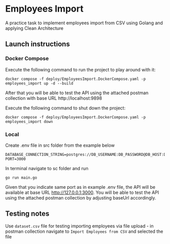 # Employees Import
A practice task to implement employees import from CSV using Golang and applying Clean Architecture


## Launch instructions

### Docker Compose

Execute the following command to run the project to play around with it:

```
docker compose -f deploy/EmployeesImport.DockerCompose.yaml -p employees_import up -d --build
```

After that you will be able to test the API using the attached postman collection with base URL http://localhost:9898

Execute the following command to shut down the project:

```
docker compose -f deploy/EmployeesImport.DockerCompose.yaml -p employees_import down
```

### Local

Create .env file in src folder from the example below

```
DATABASE_CONNECTION_STRING=postgres://DB_USERNAME:DB_PASSWORD@DB_HOST:DB_PORT/DB_NAME
PORT=3000
```

In terminal navigate to sc folder and run

```
go run main.go
```

Given that you indicate same port as in example .env file, the API will be available at base URL http://127.0.0.1:3000. You will be able to test the API using the attached postman collection by adjusting baseUrl accordingly.

## Testing notes

Use `dataset.csv` file for testing importing employees via file upload - in postman collection navigate to `Import Employees from CSV` and selected the file